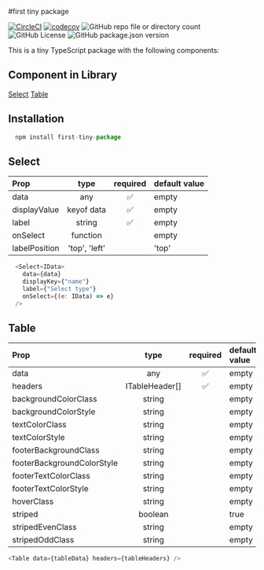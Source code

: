 #first tiny package

[![CircleCI](https://dl.circleci.com/status-badge/img/circleci/JJpovTbanmWMdSwAsDwWPe/EivDNwEq8NHNM5GUNUftRC/tree/master.svg?style=svg)](https://dl.circleci.com/status-badge/redirect/circleci/JJpovTbanmWMdSwAsDwWPe/EivDNwEq8NHNM5GUNUftRC/tree/master)
[![codecov](https://codecov.io/gh/SNelson723/first-tiny-package/graph/badge.svg?token=1b72mc984I)](https://codecov.io/gh/SNelson723/first-tiny-package)
![GitHub repo file or directory count](https://img.shields.io/github/directory-file-count/SNelson723/first-tiny-package)
![GitHub License](https://img.shields.io/github/license/SNelson723/first-tiny-package)
![GitHub package.json version](https://img.shields.io/github/package-json/v/SNelson723/first-tiny-package)



This is a tiny TypeScript package with the following components:
## Component in Library
[Select](#select)
[Table](#table)

## Installation
```js
  npm install first-tiny-package
```

## Select
| Prop | type | required | default value |
|:----- | :-----: | :-----: | :----- |
| data | any | ✅ | empty |
| displayValue | keyof data | ✅ | empty |
| label | string | ✅ | empty |
| onSelect | function | | empty |
| labelPosition | 'top', 'left' | | 'top' |

```js
  <Select<IData>
    data={data}
    displayKey={"name"}
    label={"Select type"}
    onSelect={(e: IData) => e}
  /> 
```

## Table 
| Prop | type | required | default value |
|:----- | :-----: | :-----: | :----- |
| data | any | ✅ | empty |
| headers | ITableHeader[] | ✅ | empty |
| backgroundColorClass | string | | empty |
| backgroundColorStyle | string | | empty |
| textColorClass | string | | empty |
| textColorStyle | string | | empty |
| footerBackgroundClass | string |  | empty |
| footerBackgroundColorStyle | string | | empty |
| footerTextColorClass | string | | empty |
| footerTextColorStyle | string | | empty |
| hoverClass | string |  | empty |
| striped | boolean | | true |
| stripedEvenClass | string | | empty |
| stripedOddClass | string | | empty |

```js
<Table data={tableData} headers={tableHeaders} />
```